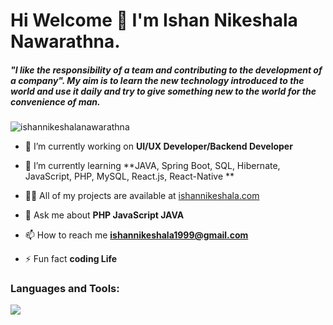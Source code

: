 
<h1 align="start">Hi Welcome 👋 I'm Ishan Nikeshala Nawarathna.</h1>

<h5 align="start">"I like the responsibility of a team and contributing to the development of a company". My aim is to learn the new technology introduced to the world and use it daily and try to give something new to the world for the convenience of man.</h5>
<p align="start"> <img src="https://komarev.com/ghpvc/?username=ishannikeshalanawarathna&label=Profile%20views&color=0e75b6&style=flat" alt="ishannikeshalanawarathna" /> </p>

- 🔭 I’m currently working on **UI/UX Developer/Backend Developer**

- 🌱 I’m currently learning **JAVA, Spring Boot, SQL, Hibernate, JavaScript, PHP, MySQL, React.js, React-Native **

- 👨‍💻 All of my projects are available at [ishannikeshala.com](########)

- 💬 Ask me about **PHP JavaScript JAVA**

- 📫 How to reach me **ishannikeshala1999@gmail.com**

- ⚡ Fun fact **coding Life**

<h3 align="start">Languages and Tools:</h3>
<img src="https://skillicons.dev/icons?i=git,github,docker,angular,arduino,bootstrap,cpp,css,figma,gcp,html,idea,java,spring,js,jquery,mongodb,mysql,nodejs,php,py,react,tailwind,vscode,androidstudio,flutter,unity,laravel,devto" />








